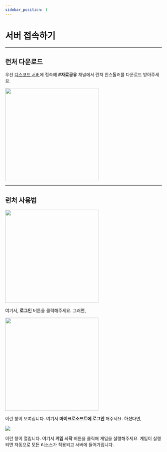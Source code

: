 ```yaml
---
sidebar_position: 1
---
```

# 서버 접속하기

---


## 런처 다운로드

우선 [디스코드 서버](https://discord.gg/vcKFNdE5Pg)에 접속해 **#자료공유** 채널에서 런처 인스톨러를 다운로드 받아주세요.

<img src="/img/docusaurus-social-card.jpg" width="300px"/>

---

## 런처 사용법

<img src="/img/launcher-login.png" width="300px"/>

여기서, **로그인** 버튼을 클릭해주세요. 그러면,

<img src="/img/login2.png" width="300px"/>

이런 창이 보여집니다. 여기서 **마이크로소프트에 로그인** 해주세요. 하셨다면,

<img src="/img/mainl.png"/>

이런 창이 열립니다. 여기서 **게임 시작** 버튼을 클릭해 게임을 실행해주세요.
게임이 실행되면 자동으로 모든 리소스가 적용되고 서버에 들어가집니다.

